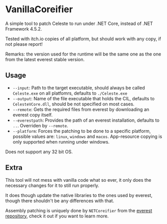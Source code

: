 # VanillaCoreifier
A simple tool to patch Celeste to run under .NET Core, instead of .NET Framework 4.5.2.

Tested with itch.io copies of all platform, but should work with any copy, if not please report!

Remarks: the version used for the runtime will be the same one as the one from the latest everest stable version.

## Usage
- `--input`: Path to the target executable, should always be called `Celeste.exe` on all platfomrs, defaults to `./Celeste.exe`
- `--output`: Name of the file executable that holds the CIL, defaults to `CelesteVCore.dll`, should be not specified on most cases.
- `--remote`: Gets the required files from everest by downloading an everest copy itself.
- `--everestpath`: Provides the path of an everest installation, defaults to `..`. Overriden by `--remote`.
- `--platform`: Forces the patching to be done to a specific platform, possible values are: `linux`, `windows` and `macos`. App-resource copying is only supported when running under windows.

Does not support any 32 bit OS.

## Extra
This tool will not mess with vanilla code what so ever, it only does the necessary changes for it to still run properly.

It does though update the native libraries to the ones used by everest, though there shouldn't be any differences with that.

Assembly patching is uniquely done by `NETCoreifier` from the [everest repository](https://github.com/EverestAPI/Everest/tree/dev/NETCoreifier), check it out if you want to learn more.
